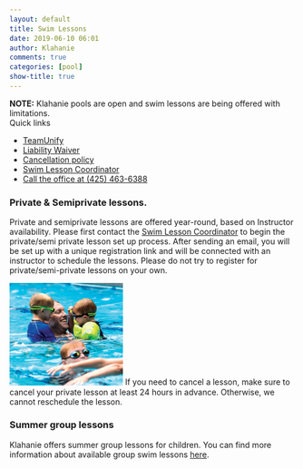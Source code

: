 ```yaml
---
layout: default
title: Swim Lessons
date: 2019-06-10 06:01
author: Klahanie
comments: true
categories: [pool]
show-title: true
---
```


<div class="alert alert-warning">
<strong>NOTE:</strong> Klahanie pools are open and swim lessons are being offered with limitations. 
</div>

<div class="card float-right ml-4 mb-4">
  <div class="card-header">
    Quick links
  </div>
  <ul class="list-group list-group-flush">
    <li class="list-group-item"><a href="https://www.teamunify.com/cmkhoaa">TeamUnify</a></li>
    <li class="list-group-item"><a href="/files/liability-waiver.pdf">Liability Waiver</a></li>
    <li class="list-group-item"><a href="/files/cancellation-policy.pdf">Cancellation policy</a></li>
    <li class="list-group-item"><a href="mailto:swimlessons@klahanie.com">Swim Lesson Coordinator</a></li>
    <li class="list-group-item"><a href="tel:425.463.6388">Call the office at (425) 463-6388</a></li>
  </ul>
</div>


### Private &amp; Semiprivate lessons. 

Private and semiprivate lessons are offered year-round, based on Instructor availability. Please first contact the [Swim Lesson Coordinator](mailto:swimlessons@klahanie.com) to begin the private/semi private lesson set up process. After sending an email, you will be set up with a unique registration link and will be connected with an instructor to schedule the lessons. Please do not try to register for private/semi-private lessons on your own.

<img src="/images/swim-1.jpg" class="float-right" style="max-width:200px;" alt="Family in Klahanie pools" >
If you need to cancel a lesson, make sure to cancel your private lesson at least 24 hours in advance. Otherwise, we cannot reschedule the lesson.

### Summer group lessons

Klahanie offers summer group lessons for children. You can find more information about available group swim lessons [here](https://www.teamunify.com/SubTabGeneric.jsp?team=cmkhoaa&_stabid_=167646).

